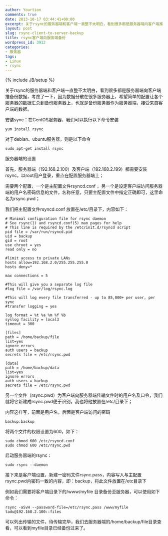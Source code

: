 ```yaml
---
author: Yourtion
comments: true
date: 2013-10-17 03:44:41+00:00
excerpt: 关于rsync的服务器端和客户端一直整不太明白，看到很多都是服务器端向客户端推备份数据，考虑了一下，因为数据分散在很多服务器上，希望简单的配置让各个服务器的数据汇总到备份服务器上，也就是备份服务器作为服务器端，接受来自客户端的数据。
layout: post
slug: rsync-client-to-server-backup
title: rsync客户端向服务端备份
wordpress_id: 3912
categories:
- 服务器
tags:
- Linux
- rsync
---
```

{% include JB/setup %}

关于rsync的服务器端和客户端一直整不太明白，看到很多都是服务器端向客户端推备份数据，考虑了一下，因为数据分散在很多服务器上，希望简单的配置让各个服务器的数据汇总到备份服务器上，也就是备份服务器作为服务器端，接受来自客户端的数据。

安装sync：在CentOS服务器，我们可以执行以下命令安装

```
yum install rsync
```

对于debian、ubuntu服务器，则是以下命令

```
sudo apt-get install rsync
```

服务器端的设置

首先，服务器端（192.168.2.100）及客户端（192.168.2.199）都需要安装rsync，以root用户登录，重点在配置服务器端上；

需要两个配置，一个是主配置文件rsyncd.conf ，另一个是设定客户端访问服务器端的用户名密码信息的文件，名称任意，只要主配置文件中指定正确即可，这里命名为rsync.pwd；

我们把主配置文件rsyncd.conf 放置在/etc/目录下，内容如下：

```
# Minimal configuration file for rsync daemon
# See rsync(1) and rsyncd.conf(5) man pages for help
# This line is required by the /etc/init.d/rsyncd script
pid file = /var/run/rsyncd.pid
uid = backup
gid = root   
use chroot = yes
read only = no 

#limit access to private LANs
hosts allow=192.168.2.0/255.255.255.0
hosts deny=*

max connections = 5

#This will give you a separate log file
#log file = /var/log/rsync.log

#This will log every file transferred - up to 85,000+ per user, per sync
#transfer logging = yes

log format = %t %a %m %f %b
syslog facility = local3
timeout = 300

[files]
path = /home/backup/file
list=yes
ignore errors
auth users = backup
secrets file = /etc/rsync.pwd

[data]
path = /home/backup/data
list=yes
ignore errors
auth users = backup
secrets file = /etc/rsync.pwd
```

另一个文件（rsync.pwd）为客户端向服务器端传输文件时的用户名及口令，我们就将它新建成rsync.pwd便于识别，我也将他放置在/etc/目录下；

内容这样写，前面是用户名，后面是客户端访问的密码

```
backup:backup
```

将两个文件的权限设置为600，如下：

```
sudo chmod 600 /etc/rsyncd.conf
sudo chmod 600 /etc/rsync.pwd
```

启动服务器端的rsync：

```
sudo rsync --daemon
```

接下来是客户端设置，新建一密码文件rsync.pass，内容写入与主配置rsync.pwd内密码一致的内容，即：backup，将此文件放置在/etc目录下

例如我们需要将客户端目录下的/www/myfile 目录备份至服务器，可以使用如下命令：

```
rsync -aSvH --password-file=/etc/rsync.pass /www/myfile tadu@192.168.2.100::files
```

可以列出传输的文件，待传输完毕，我们去服务器端的/home/backup/file目录查看，可以看到myfile目录已经备份过来了。


